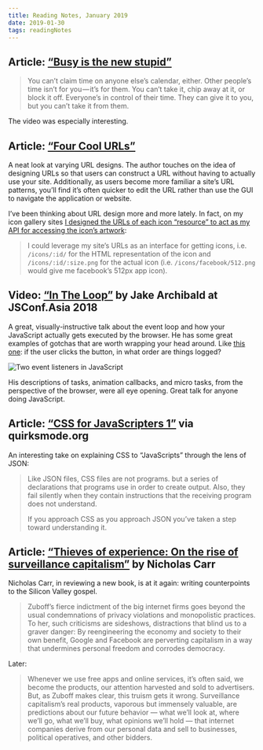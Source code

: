 ```yaml
---
title: Reading Notes, January 2019
date: 2019-01-30
tags: readingNotes
---
```


## Article: [“Busy is the new stupid”](https://m.signalvnoise.com/busy-is-the-new-stupid/)

> You can’t claim time on anyone else’s calendar, either. Other people’s time isn’t for you — it’s for them. You can’t take it, chip away at it, or block it off. Everyone’s in control of their time. They can give it to you, but you can’t take it from them.

The video was especially interesting.

## Article: [“Four Cool URLs”](http://alexpounds.com/blog/2018/12/29/four-cool-urls)

A neat look at varying URL designs. The author touches on the idea of designing URLs so that users can construct a URL without having to actually use your site. Additionally, as users become more familiar a site’s URL patterns, you’ll find it’s often quicker to edit the URL rather than use the GUI to navigate the application or website.

I’ve been thinking about URL design more and more lately. In fact, on my icon gallery sites [I designed the URLs of each icon “resource” to act as my API for accessing the icon’s artwork](https://blog.jim-nielsen.com/2018/choosing-a-static-site-generator/):

> I could leverage my site’s URLs as an interface for getting icons, i.e. `/icons/:id/` for the HTML representation of the icon and `/icons/:id/:size.png` for the actual icon (i.e. `/icons/facebook/512.png` would give me facebook’s 512px app icon).

## Video: [“In The Loop”](https://www.youtube.com/watch?v=cCOL7MC4Pl0&t=1126s) by Jake Archibald at JSConf.Asia 2018

A great, visually-instructive talk about the event loop and how your JavaScript actually gets executed by the browser. He has some great examples of gotchas that are worth wrapping your head around. Like [this one](https://twitter.com/jaffathecake/status/954285104720957440): if the user clicks the button, in what order are things logged?

![Two event listeners in JavaScript](https://pbs.twimg.com/media/DT5MZL1X4AAR-O8.jpg)

His descriptions of tasks, animation callbacks, and micro tasks, from the perspective of the browser, were all eye opening. Great talk for anyone doing JavaScript.

## Article: [“CSS for JavaScripters 1”](https://www.quirksmode.org/blog/archives/2019/01/css_for_javascr.html) via quirksmode.org

An interesting take on explaining CSS to “JavaScripts” through the lens of JSON:

> Like JSON files, CSS files are not programs. but a series of declarations that programs use in order to create output. Also, they fail silently when they contain instructions that the receiving program does not understand.
> 
> If you approach CSS as you approach JSON you’ve taken a step toward understanding it.

## Article: [“Thieves of experience: On the rise of surveillance capitalism”](http://www.roughtype.com/?p=8608) by Nicholas Carr

Nicholas Carr, in reviewing a new book, is at it again: writing counterpoints to the Silicon Valley gospel.

> Zuboff’s fierce indictment of the big internet firms goes beyond the usual condemnations of privacy violations and monopolistic practices. To her, such criticisms are sideshows, distractions that blind us to a graver danger: By reengineering the economy and society to their own benefit, Google and Facebook are perverting capitalism in a way that undermines personal freedom and corrodes democracy.

Later:

> Whenever we use free apps and online services, it’s often said, we become the products, our attention harvested and sold to advertisers. But, as Zuboff makes clear, this truism gets it wrong. Surveillance capitalism’s real products, vaporous but immensely valuable, are predictions about our future behavior — what we’ll look at, where we’ll go, what we’ll buy, what opinions we’ll hold — that internet companies derive from our personal data and sell to businesses, political operatives, and other bidders. 